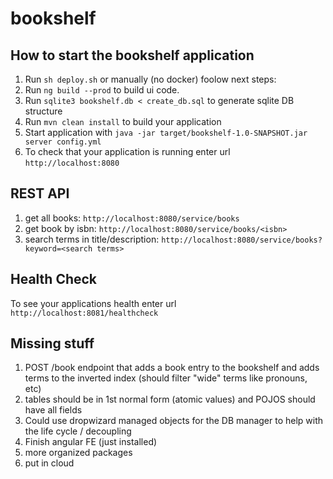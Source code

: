 # bookshelf

How to start the bookshelf application
---

1. Run `sh deploy.sh` or manually (no docker) foolow next steps:
1. Run `ng build --prod` to build ui code. 
1. Run `sqlite3 bookshelf.db < create_db.sql` to generate sqlite DB structure
1. Run `mvn clean install` to build your application
1. Start application with `java -jar target/bookshelf-1.0-SNAPSHOT.jar server config.yml`
1. To check that your application is running enter url `http://localhost:8080`

REST API
---
1. get all books: `http://localhost:8080/service/books`
1. get book by isbn: `http://localhost:8080/service/books/<isbn>`
1. search terms in title/description: `http://localhost:8080/service/books?keyword=<search terms>`

Health Check
---

To see your applications health enter url `http://localhost:8081/healthcheck`


Missing stuff
---
1. POST /book endpoint that adds a book entry to the bookshelf and adds terms to the inverted index (should filter "wide" terms like pronouns, etc)
1. tables should be in 1st normal form (atomic values) and POJOS should have all fields
1. Could use dropwizard managed objects for the DB manager to help with the life cycle / decoupling 
1. Finish angular FE (just installed)
1. more organized packages
1. put in cloud
